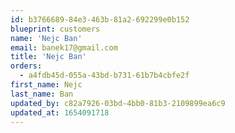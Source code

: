 ```yaml
---
id: b3766689-84e3-463b-81a2-692299e0b152
blueprint: customers
name: 'Nejc Ban'
email: banek17@gmail.com
title: 'Nejc Ban'
orders:
  - a4fdb45d-055a-43bd-b731-61b7b4cbfe2f
first_name: Nejc
last_name: Ban
updated_by: c82a7926-03bd-4bb0-81b3-2109899ea6c9
updated_at: 1654091718
---
```


